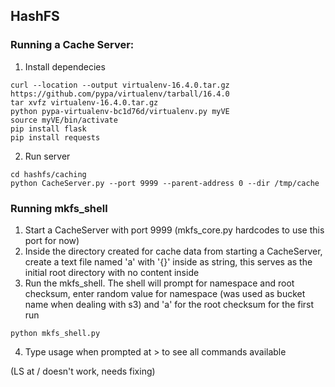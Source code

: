 ## HashFS

### Running a Cache Server:
1) Install dependecies
```
curl --location --output virtualenv-16.4.0.tar.gz https://github.com/pypa/virtualenv/tarball/16.4.0
tar xvfz virtualenv-16.4.0.tar.gz
python pypa-virtualenv-bc1d76d/virtualenv.py myVE
source myVE/bin/activate
pip install flask
pip install requests

```
2) Run server
```
cd hashfs/caching
python CacheServer.py --port 9999 --parent-address 0 --dir /tmp/cache

```

### Running mkfs_shell
1) Start a CacheServer with port 9999 (mkfs_core.py hardcodes to use this port for now)
2) Inside the directory created for cache data from starting a CacheServer, create a text file named 'a' with '{}' inside as string, this serves as the initial root directory with no content inside
3) Run the mkfs_shell. The shell will prompt for namespace and root checksum, enter random value for namespace (was used as bucket name when dealing with s3) and 'a' for the root checksum for the first run
```
python mkfs_shell.py
```
4) Type usage when prompted at > to see all commands available

(LS at / doesn't work, needs fixing)
